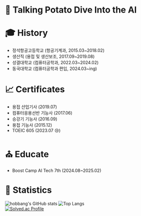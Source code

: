 # 👻 Talking Potato Dive Into the AI

# 🎓 History
- 정석항공고등학교 (항공기계과, 2015.03~2018.02)
- 생산직 (용접 및 생산보조, 2017.09~2019.08)
- 성결대학교 (컴퓨터공학과, 2022.03~2024.02)
- 동국대학교 (컴퓨터공학과 편입, 2024.03~ing)

# 📈 Certificates
- 용접 산업기사 (2019.07)
- 컴퓨터응용선반 기능사 (2017.06)
- 승강기 기능사 (2016.09)
- 용접 기능사 (2015.12)
- TOEIC 605 (2023.07 😢)

# ⛪️ Educate
- Boost Camp AI Tech 7th (2024.08~2025.02)

# 🌄 Statistics
![hobbang's GitHub stats](https://github-readme-stats.vercel.app/api?username=hocheol0303&show_icons=true&theme=cobalt)
![Top Langs](https://github-readme-stats.vercel.app/api/top-langs/?username=hocheol0303&layout=compact&theme=shades-of-purple)<br>
[![Solved.ac Profile](http://mazassumnida.wtf/api/generate_badge?boj=hocheol0303)](https://solved.ac/hocheol0303)
